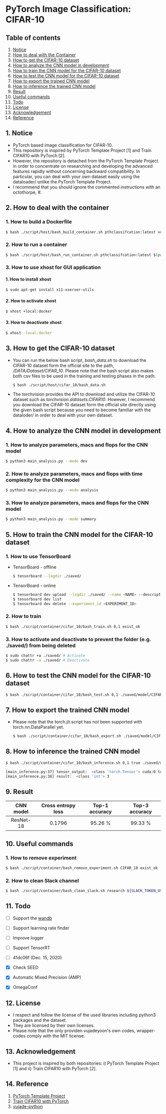 # PyTorch Image Classification: CIFAR-10


## Table of contents
1. [Notice](#notice)
2. [How to deal with the Container](#deal_with_container)
3. [How to get the CIFAR-10 dataset](#dataset)
4. [How to analyze the CNN model in development](#anlyze)
5. [How to train the CNN model for the CIFAR-10 dataset](#train)
6. [How to test the CNN model for the CIFAR-10 dataset](#test)
7. [How to export the trained CNN model](#export)
8. [How to inference the trained CNN model](#inference)
9. [Result](#result)
10. [Useful commands](#useful_commands)
11. [Todo](#todo)
12. [License](#license)
13. [Acknowledgement](#ack)
14. [Reference](#ref)


## 1. Notice <a name="notice"></a>
- PyTorch based image classification for CIFAR-10.
- This repository is inspired by PyTorch Template Project [1] and Train CIFAR10 with PyTorch [2].
- However, the repository is detached from the PyTorch Template Project in order to concentrate on researching and
  developing the advanced features rapidly without concerning backward compatibility.
  In particular, you can deal with your own dataset easily using the dataloader/ unlike the PyTorch Template Project.
- I recommend that you should ignore the commented instructions with an octothorpe, #.


## 2. How to deal with the container <a name="deal_with_container"></a>
### 1. How to build a Dockerfile
```bash
$ bash ./script/host/bash_build_container.sh pthclassifcation:latest vujadeyoon vujadeyoon@gmail.com true
```

### 2. How to run a container
```bash
$ bash ./script/host/bash_run_container.sh pthclassifcation:latest $(pwd):/home/dev/PyTorchClassification /DATA/Dataset:/DATA/Dataset 10001:11001 /home/dev true
```

### 3. How to use xhost for GUI application
#### 1. How to install xhost
```bash
$ sudo apt-get install x11-xserver-utils
```
#### 2. How to activate xhost
```bash
$ xhost +local:docker
```
#### 3. How to deactivate xhost
```bash
$ xhost -local:docker
```


## 3. How to get the CIFAR-10 dataset <a name="dataset"></a>
- You can run the below bash script, <em>bash_data.sh</em> to download the CIFAR-10 dataset form the official site to the path, <em>/DATA/Dataset/CIFAR_10</em>.
  Please note that the bash script also makes both csv files to be used in the training and testing phases in the path.
  ```bash
  $ bash ./script/host/cifar_10/bash_data.sh
  ```
- The torchvision provides the API to download and utilize the CIFAR-10 dataset such as <em>torchvision.datasets.CIFAR10</em>.
  However, I recommend you download the CIFAR-10 dataset form the official site directly using the given bash script
  because you need to become familiar with the dataloder/ in order to deal with your own dataset.


## 4. How to analyze the CNN model in development <a name="anlyze"></a>
### 1. How to analyze parameters, macs and flops for the CNN model
```bash
$ python3 main_analysis.py --mode dev
```
### 2. How to analyze parameters, macs and flops with time complexity for the CNN model
```bash
$ python3 main_analysis.py --mode analysis
```
### 3. How to analyze parameters, macs and flops for the CNN model 
```bash
$ python3 main_analysis.py --mode summary
```


## 5. How to train the CNN model for the CIFAR-10 dataset <a name="train"></a>
### 1. How to use TensorBoard
- TensorBoard - offline
  ```bash
  $ tensorboard --logdir ./saved/
  ```
- TensorBoard - online
  ```bash
  $ tensorboard dev upload --logdir ./saved/ --name <NAME> --description <DESCRIPTION>
  $ tensorboard dev list
  $ tensorboard dev delete --experiment_id <EXPERIMENT_ID>
  ```
### 2. How to train
```bash
$ bash ./script/container/cifar_10/bash_train.sh 0,1 exist_ok
```
### 3. How to activate and deactivate to prevent the folder (e.g. ./saved/) from being deleted
```bash
$ sudo chattr +a ./saved/ # Activate
$ sudo chattr -a ./saved/ # Deactivate
```


## 6. How to test the CNN model for the CIFAR-10 dataset <a name="test"></a>
```bash
$ bash ./script/container/cifar_10/bash_test.sh 0,1 ./saved/model/CIFAR_10/exist_ok/config.yaml ./saved/model/CIFAR_10/exist_ok/ckpt-best.pth
```


## 7. How to export the trained CNN model <a name="export"></a>
- Please note that the torch.jit.script has not been supported with torch.nn.DataParallel yet.
  ```bash
  $ bash ./script/container/cifar_10/bash_export.sh ./saved/model/CIFAR_10/exist_ok/config.yaml ./saved/model/CIFAR_10/exist_ok/ckpt-best.pth
  ```


## 8. How to inference the trained CNN model <a name="inference"></a>
```bash
$ bash ./script/container/cifar_10/bash_inference.sh 0,1 true ./saved/model/CIFAR_10/exist_ok/model_scripted.pth ./asset/image/abandoned_ship_s_000213.png "[0.4914, 0.4822, 0.4465]" "[0.2023, 0.1994, 0.2010]"
```
```bash
[main_inference.py:37] tensor_output:  <class 'torch.Tensor'> cuda:0 torch.float32 torch.Size([1, 10]) tensor([[-12.4480,  17.1307,   6.6553,  29.2508, -14.8528,  -7.1591,   1.7728, 1.8443, -19.9303,  -2.2677]], device='cuda:0')
[main_inference.py:38] result:  <class 'int'> 3
```


## 9. Result <a name="result"></a>
|CNN model|Cross entropy loss|Top-1 accuracy|Top-3 accuracy|
|:-------:|:----:|:-----:|:-----:|
|ResNet-18|0.1796|95.26 %|99.33 %|


## 10. Useful commands <a name="useful_commands"></a>
### 1. How to remove experiment
```bash
$ bash ./script/container/bash_remove_experiment.sh CIFAR_10 exist_ok
```

### 2. How to clean Slack channel
```bash
$ bash ./script/container/bash_clean_slack.sh research ${SLACK_TOKEN_USR} ${SLACK_TOKEN_BOT}
```


## 11. Todo <a name="todo"></a>
- [ ] Support the <a href="https://github.com/wandb/client"> wandb</a>
- [ ] Support learning rate finder
- [ ] Improve logger
- [ ] Support TensorRT
- [ ] 41dc06f (Dec. 15, 2020)
- [X] Check SEED
- [X] Automatic Mixed Precision (AMP)
- [X] OmegaConf


## 12. License <a name="license"></a>
- I respect and follow the license of the used libraries including python3 packages and the dataset.
- They are licensed by their own licenses.
- Please note that the only providen vujadeyoon's own codes, wrapper-codes comply with the MIT license.


## 13. Acknowledgement <a name="ack"></a>
- This project is inspired by both repositories: i) PyTorch Template Project [1] and ii) Train CIFAR10 with PyTorch [2].


## 14. Reference <a name="ref"></a>
1. [PyTorch Template Project](https://github.com/victoresque/pytorch-template)
2. [Train CIFAR10 with PyTorch](https://github.com/kuangliu/pytorch-cifar)
3. [vujade-python](https://github.com/vujadeyoon/vujade-python)
